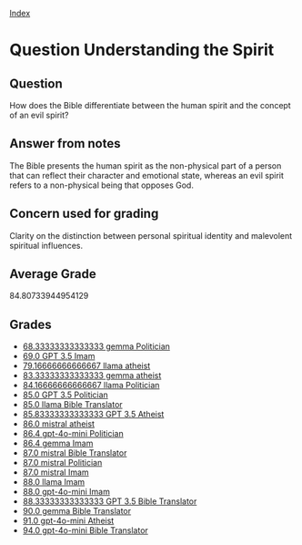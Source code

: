 
[Index](../../index.md)
# Question Understanding the Spirit
## Question
How does the Bible differentiate between the human spirit and the concept of an evil spirit?

## Answer from notes
The Bible presents the human spirit as the non-physical part of a person that can reflect their character and emotional state, whereas an evil spirit refers to a non-physical being that opposes God.

## Concern used for grading
Clarity on the distinction between personal spiritual identity and malevolent spiritual influences.

## Average Grade
84.80733944954129

## Grades
 * [68.33333333333333 gemma Politician](../answers/gemma_Politician/Understanding_the_Spirit.md)
 * [69.0 GPT 3.5 Imam](../answers/GPT_3.5_Imam/Understanding_the_Spirit.md)
 * [79.16666666666667 llama atheist](../answers/llama_atheist/Understanding_the_Spirit.md)
 * [83.33333333333333 gemma atheist](../answers/gemma_atheist/Understanding_the_Spirit.md)
 * [84.16666666666667 llama Politician](../answers/llama_Politician/Understanding_the_Spirit.md)
 * [85.0 GPT 3.5 Politician](../answers/GPT_3.5_Politician/Understanding_the_Spirit.md)
 * [85.0 llama Bible Translator](../answers/llama_Bible_Translator/Understanding_the_Spirit.md)
 * [85.83333333333333 GPT 3.5 Atheist](../answers/GPT_3.5_Atheist/Understanding_the_Spirit.md)
 * [86.0 mistral atheist](../answers/mistral_atheist/Understanding_the_Spirit.md)
 * [86.4 gpt-4o-mini Politician](../answers/gpt-4o-mini_Politician/Understanding_the_Spirit.md)
 * [86.4 gemma Imam](../answers/gemma_Imam/Understanding_the_Spirit.md)
 * [87.0 mistral Bible Translator](../answers/mistral_Bible_Translator/Understanding_the_Spirit.md)
 * [87.0 mistral Politician](../answers/mistral_Politician/Understanding_the_Spirit.md)
 * [87.0 mistral Imam](../answers/mistral_Imam/Understanding_the_Spirit.md)
 * [88.0 llama Imam](../answers/llama_Imam/Understanding_the_Spirit.md)
 * [88.0 gpt-4o-mini Imam](../answers/gpt-4o-mini_Imam/Understanding_the_Spirit.md)
 * [88.33333333333333 GPT 3.5 Bible Translator](../answers/GPT_3.5_Bible_Translator/Understanding_the_Spirit.md)
 * [90.0 gemma Bible Translator](../answers/gemma_Bible_Translator/Understanding_the_Spirit.md)
 * [91.0 gpt-4o-mini Atheist](../answers/gpt-4o-mini_Atheist/Understanding_the_Spirit.md)
 * [94.0 gpt-4o-mini Bible Translator](../answers/gpt-4o-mini_Bible_Translator/Understanding_the_Spirit.md)
